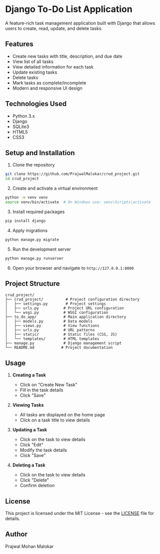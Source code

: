 # Django To-Do List Application

A feature-rich task management application built with Django that allows users to create, read, update, and delete tasks.

## Features

- Create new tasks with title, description, and due date
- View list of all tasks
- View detailed information for each task
- Update existing tasks
- Delete tasks
- Mark tasks as complete/incomplete
- Modern and responsive UI design

## Technologies Used

- Python 3.x
- Django
- SQLite3
- HTML5
- CSS3

## Setup and Installation

1. Clone the repository
```bash
git clone https://github.com/PrajwalMalokar/crud_project.git
cd crud_project
```

2. Create and activate a virtual environment
```bash
python -m venv venv
source venv/bin/activate  # On Windows use: venv\Scripts\activate
```

3. Install required packages
```bash
pip install django
```

4. Apply migrations
```bash
python manage.py migrate
```

5. Run the development server
```bash
python manage.py runserver
```

6. Open your browser and navigate to `http://127.0.0.1:8000`

## Project Structure

```
crud_project/
├── crud_project/          # Project configuration directory
│   ├── settings.py        # Project settings
│   ├── urls.py           # Project URL configuration
│   └── wsgi.py           # WSGI configuration
├── to_do_app/            # Main application directory
│   ├── models.py         # Data models
│   ├── views.py          # View functions
│   ├── urls.py           # URL patterns
│   ├── static/           # Static files (CSS, JS)
│   └── templates/        # HTML templates
├── manage.py             # Django management script
└── README.md            # Project documentation
```

## Usage

1. **Creating a Task**
   - Click on "Create New Task"
   - Fill in the task details
   - Click "Save"

2. **Viewing Tasks**
   - All tasks are displayed on the home page
   - Click on a task title to view details

3. **Updating a Task**
   - Click on the task to view details
   - Click "Edit"
   - Modify the task details
   - Click "Save"

4. **Deleting a Task**
   - Click on the task to view details
   - Click "Delete"
   - Confirm deletion

## License

This project is licensed under the MIT License - see the [LICENSE](LICENSE) file for details.

## Author

Prajwal Mohan Malokar